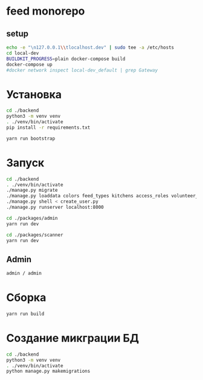 # feed monorepo


## setup

```bash
echo -e "\n127.0.0.1\\tlocalhost.dev" | sudo tee -a /etc/hosts
cd local-dev
BUILDKIT_PROGRESS=plain docker-compose build
docker-compose up
#docker network inspect local-dev_default | grep Gateway
```


# Установка
```bash
cd ./backend
python3 -m venv venv
. ./venv/bin/activate
pip install -r requirements.txt
```

```bash
yarn run bootstrap
```

# Запуск

```bash
cd ./backend
. ./venv/bin/activate
./manage.py migrate
./manage.py loaddata colors feed_types kitchens access_roles volunteer_roles participation_roles transports
./manage.py shell < create_user.py
./manage.py runserver localhost:8000
```

```bash
cd ./packages/admin
yarn run dev
```

```bash
cd ./packages/scanner
yarn run dev
```

## Admin

```bash
admin / admin
```

# Сборка

```bash
yarn run build
```

# Создание микграции БД

```bash
cd ./backend
python3 -m venv venv
. ./venv/bin/activate
python manage.py makemigrations
```
